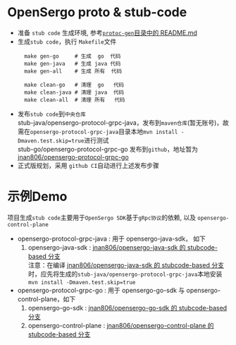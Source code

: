 # OpenSergo proto & stub-code


- 准备 `stub code` 生成环境, 参考[`protoc-gen`目录中的 README.md](./protoc-gen/README.md)
- 生成`stub code`，执行 `Makefile`文件
  ```shell
    make gen-go     # 生成  go  代码
    make gen-java   # 生成 java 代码
    make gen-all    # 生成 所有  代码
  
    make clean-go   # 清理  go   代码
    make clean-java # 清理 java  代码
    make clean-all  # 清理 所有   代码
  ```
- 发布`stub code`到`中央仓库`  
  stub-java/opensergo-protocol-grpc-java，发布到`maven仓库`(暂无账号)，故需在`opensergo-protocol-grpc-java`目录本地`mvn install -Dmaven.test.skip=true`进行测试  
  stub-go/opensergo-protocol-grpc-go 发布到`github`，地址暂为 [jnan806/opensergo-protocol-grpc-go](https://github.com/jnan806/opensergo-protocol-grpc-go)
- 正式版规划，采用 `github CI`自动进行上述发布步骤




# 示例Demo

项目生成`stub code`主要用于`OpenSergo SDK`基于`gRpc协议`的依赖, 以及 `opensergo-control-plane`

- opensergo-protocol-grpc-java : 用于  opensergo-java-sdk， 如下
    1. opensergo-java-sdk : [jnan806/opensergo-java-sdk 的 stubcode-based 分支](https://github.com/jnan806/opensergo-java-sdk/tree/stubcode-based)  
       注意：在编译 [jnan806/opensergo-java-sdk 的 stubcode-based 分支](https://github.com/jnan806/opensergo-java-sdk/tree/stubcode-based)  时，应先将生成的`stub-java/opensergo-protocol-grpc-java`本地安装`mvn install -Dmaven.test.skip=true`
- opensergo-protocol-grpc-go : 用于 opensergo-go-sdk 与 opensergo-control-plane，如下
    1. opensergo-go-sdk : [jnan806/opensergo-go-sdk 的 stubcode-based 分支](https://github.com/jnan806/opensergo-go-sdk/tree/stubcode-based)
    2. opensergo-control-plane : [jnan806/opensergo-control-plane 的 stubcode-based 分支](https://github.com/jnan806/opensergo-control-plane/tree/stubcode-based)